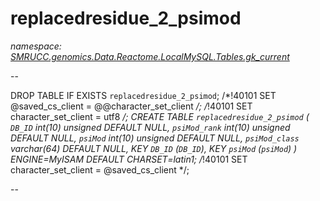 ﻿# replacedresidue_2_psimod
_namespace: [SMRUCC.genomics.Data.Reactome.LocalMySQL.Tables.gk_current](./index.md)_

--
 
 DROP TABLE IF EXISTS `replacedresidue_2_psimod`;
 /*!40101 SET @saved_cs_client = @@character_set_client */;
 /*!40101 SET character_set_client = utf8 */;
 CREATE TABLE `replacedresidue_2_psimod` (
 `DB_ID` int(10) unsigned DEFAULT NULL,
 `psiMod_rank` int(10) unsigned DEFAULT NULL,
 `psiMod` int(10) unsigned DEFAULT NULL,
 `psiMod_class` varchar(64) DEFAULT NULL,
 KEY `DB_ID` (`DB_ID`),
 KEY `psiMod` (`psiMod`)
 ) ENGINE=MyISAM DEFAULT CHARSET=latin1;
 /*!40101 SET character_set_client = @saved_cs_client */;
 
 --




